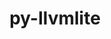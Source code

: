 ---
title: "py-llvmlite"
layout: cache
categories: [package, develop]
meta: {"versions": ["0.40.0"], "compilers": ["gcc@=11.1.0", "gcc@=11.3.0"], "oss": ["ubuntu20.04", "ubuntu22.04"], "platforms": ["linux"], "targets": ["x86_64_v3"], "stacks": ["data-vis-sdk", "e4s", "ml-linux-x86_64-cpu", "ml-linux-x86_64-cuda", "ml-linux-x86_64-rocm", "root"], "num_specs": 78, "num_specs_by_stack": {"e4s": 1, "root": 78, "data-vis-sdk": 1, "ml-linux-x86_64-rocm": 26, "ml-linux-x86_64-cpu": 24, "ml-linux-x86_64-cuda": 26}}
spec_details: [{"hash": "yahjjxx74lm76f733omkwjjx4gk4dkh5", "compiler": "gcc@=11.1.0", "versions": ["0.40.0"], "os": "ubuntu20.04", "platform": "linux", "target": "x86_64_v3", "variants": ["build_system=python_pip"], "stacks": ["e4s", "root"], "size": "-", "tarball": "https://binaries.spack.io/develop/build_cache/linux-ubuntu20.04-x86_64_v3/gcc-11.1.0/py-llvmlite-0.40.0/linux-ubuntu20.04-x86_64_v3-gcc-11.1.0-py-llvmlite-0.40.0-yahjjxx74lm76f733omkwjjx4gk4dkh5.spack"}, {"hash": "m6waesxhtx2glhwqrzhjxknjv7guicoz", "compiler": "gcc@=11.1.0", "versions": ["0.40.0"], "os": "ubuntu20.04", "platform": "linux", "target": "x86_64_v3", "variants": ["build_system=python_pip"], "stacks": ["data-vis-sdk", "root"], "size": "-", "tarball": "https://binaries.spack.io/develop/build_cache/linux-ubuntu20.04-x86_64_v3/gcc-11.1.0/py-llvmlite-0.40.0/linux-ubuntu20.04-x86_64_v3-gcc-11.1.0-py-llvmlite-0.40.0-m6waesxhtx2glhwqrzhjxknjv7guicoz.spack"}, {"hash": "cyil54yetask6eres5esnxgyupizxl54", "compiler": "gcc@=11.3.0", "versions": ["0.40.0"], "os": "ubuntu22.04", "platform": "linux", "target": "x86_64_v3", "variants": ["build_system=python_pip"], "stacks": ["ml-linux-x86_64-rocm", "root"], "size": "-", "tarball": "https://binaries.spack.io/develop/build_cache/linux-ubuntu22.04-x86_64_v3/gcc-11.3.0/py-llvmlite-0.40.0/linux-ubuntu22.04-x86_64_v3-gcc-11.3.0-py-llvmlite-0.40.0-cyil54yetask6eres5esnxgyupizxl54.spack"}, {"hash": "ohpcxy44ruofoxcpe4vhmugry2qo73va", "compiler": "gcc@=11.3.0", "versions": ["0.40.0"], "os": "ubuntu22.04", "platform": "linux", "target": "x86_64_v3", "variants": ["build_system=python_pip"], "stacks": ["ml-linux-x86_64-cpu", "root"], "size": "-", "tarball": "https://binaries.spack.io/develop/build_cache/linux-ubuntu22.04-x86_64_v3/gcc-11.3.0/py-llvmlite-0.40.0/linux-ubuntu22.04-x86_64_v3-gcc-11.3.0-py-llvmlite-0.40.0-ohpcxy44ruofoxcpe4vhmugry2qo73va.spack"}, {"hash": "qlm4b7uqh2t3jmgpsupu5fxmxtut2fic", "compiler": "gcc@=11.3.0", "versions": ["0.40.0"], "os": "ubuntu22.04", "platform": "linux", "target": "x86_64_v3", "variants": ["build_system=python_pip"], "stacks": ["ml-linux-x86_64-cpu", "root"], "size": "-", "tarball": "https://binaries.spack.io/develop/build_cache/linux-ubuntu22.04-x86_64_v3/gcc-11.3.0/py-llvmlite-0.40.0/linux-ubuntu22.04-x86_64_v3-gcc-11.3.0-py-llvmlite-0.40.0-qlm4b7uqh2t3jmgpsupu5fxmxtut2fic.spack"}, {"hash": "q4pdzlp4v442xgn727plwly5k24h335a", "compiler": "gcc@=11.3.0", "versions": ["0.40.0"], "os": "ubuntu22.04", "platform": "linux", "target": "x86_64_v3", "variants": ["build_system=python_pip"], "stacks": ["ml-linux-x86_64-cpu", "root"], "size": "-", "tarball": "https://binaries.spack.io/develop/build_cache/linux-ubuntu22.04-x86_64_v3/gcc-11.3.0/py-llvmlite-0.40.0/linux-ubuntu22.04-x86_64_v3-gcc-11.3.0-py-llvmlite-0.40.0-q4pdzlp4v442xgn727plwly5k24h335a.spack"}, {"hash": "4qwkr6vv5uworw3hjvdm77btfm4eucka", "compiler": "gcc@=11.3.0", "versions": ["0.40.0"], "os": "ubuntu22.04", "platform": "linux", "target": "x86_64_v3", "variants": ["build_system=python_pip"], "stacks": ["ml-linux-x86_64-cuda", "root"], "size": "-", "tarball": "https://binaries.spack.io/develop/build_cache/linux-ubuntu22.04-x86_64_v3/gcc-11.3.0/py-llvmlite-0.40.0/linux-ubuntu22.04-x86_64_v3-gcc-11.3.0-py-llvmlite-0.40.0-4qwkr6vv5uworw3hjvdm77btfm4eucka.spack"}, {"hash": "hvct7uw4fb4ulhadyg5miacituxuf6hm", "compiler": "gcc@=11.3.0", "versions": ["0.40.0"], "os": "ubuntu22.04", "platform": "linux", "target": "x86_64_v3", "variants": ["build_system=python_pip"], "stacks": ["ml-linux-x86_64-cuda", "root"], "size": "-", "tarball": "https://binaries.spack.io/develop/build_cache/linux-ubuntu22.04-x86_64_v3/gcc-11.3.0/py-llvmlite-0.40.0/linux-ubuntu22.04-x86_64_v3-gcc-11.3.0-py-llvmlite-0.40.0-hvct7uw4fb4ulhadyg5miacituxuf6hm.spack"}, {"hash": "y6n7nd23ln36kyzi7rlxaeokmv7m5mkk", "compiler": "gcc@=11.3.0", "versions": ["0.40.0"], "os": "ubuntu22.04", "platform": "linux", "target": "x86_64_v3", "variants": ["build_system=python_pip"], "stacks": ["ml-linux-x86_64-cpu", "root"], "size": "-", "tarball": "https://binaries.spack.io/develop/build_cache/linux-ubuntu22.04-x86_64_v3/gcc-11.3.0/py-llvmlite-0.40.0/linux-ubuntu22.04-x86_64_v3-gcc-11.3.0-py-llvmlite-0.40.0-y6n7nd23ln36kyzi7rlxaeokmv7m5mkk.spack"}, {"hash": "i35lygaetbpz3q7j227mckc522nrlwro", "compiler": "gcc@=11.3.0", "versions": ["0.40.0"], "os": "ubuntu22.04", "platform": "linux", "target": "x86_64_v3", "variants": ["build_system=python_pip"], "stacks": ["ml-linux-x86_64-cuda", "root"], "size": "-", "tarball": "https://binaries.spack.io/develop/build_cache/linux-ubuntu22.04-x86_64_v3/gcc-11.3.0/py-llvmlite-0.40.0/linux-ubuntu22.04-x86_64_v3-gcc-11.3.0-py-llvmlite-0.40.0-i35lygaetbpz3q7j227mckc522nrlwro.spack"}, {"hash": "y2ze42o6zdnfetcmqvjb7m334hapqosg", "compiler": "gcc@=11.3.0", "versions": ["0.40.0"], "os": "ubuntu22.04", "platform": "linux", "target": "x86_64_v3", "variants": ["build_system=python_pip"], "stacks": ["ml-linux-x86_64-cuda", "root"], "size": "-", "tarball": "https://binaries.spack.io/develop/build_cache/linux-ubuntu22.04-x86_64_v3/gcc-11.3.0/py-llvmlite-0.40.0/linux-ubuntu22.04-x86_64_v3-gcc-11.3.0-py-llvmlite-0.40.0-y2ze42o6zdnfetcmqvjb7m334hapqosg.spack"}, {"hash": "oym7jgpqcyvufgdekmfadwbaokqglmqq", "compiler": "gcc@=11.3.0", "versions": ["0.40.0"], "os": "ubuntu22.04", "platform": "linux", "target": "x86_64_v3", "variants": ["build_system=python_pip"], "stacks": ["ml-linux-x86_64-cuda", "root"], "size": "-", "tarball": "https://binaries.spack.io/develop/build_cache/linux-ubuntu22.04-x86_64_v3/gcc-11.3.0/py-llvmlite-0.40.0/linux-ubuntu22.04-x86_64_v3-gcc-11.3.0-py-llvmlite-0.40.0-oym7jgpqcyvufgdekmfadwbaokqglmqq.spack"}, {"hash": "lenycxmnc43ukz5pqiseohlnirkxlgza", "compiler": "gcc@=11.3.0", "versions": ["0.40.0"], "os": "ubuntu22.04", "platform": "linux", "target": "x86_64_v3", "variants": ["build_system=python_pip"], "stacks": ["ml-linux-x86_64-rocm", "root"], "size": "-", "tarball": "https://binaries.spack.io/develop/build_cache/linux-ubuntu22.04-x86_64_v3/gcc-11.3.0/py-llvmlite-0.40.0/linux-ubuntu22.04-x86_64_v3-gcc-11.3.0-py-llvmlite-0.40.0-lenycxmnc43ukz5pqiseohlnirkxlgza.spack"}, {"hash": "yuidtttuufh5s7gkf6eg4mw6vaenulsc", "compiler": "gcc@=11.3.0", "versions": ["0.40.0"], "os": "ubuntu22.04", "platform": "linux", "target": "x86_64_v3", "variants": ["build_system=python_pip"], "stacks": ["ml-linux-x86_64-rocm", "root"], "size": "-", "tarball": "https://binaries.spack.io/develop/build_cache/linux-ubuntu22.04-x86_64_v3/gcc-11.3.0/py-llvmlite-0.40.0/linux-ubuntu22.04-x86_64_v3-gcc-11.3.0-py-llvmlite-0.40.0-yuidtttuufh5s7gkf6eg4mw6vaenulsc.spack"}, {"hash": "cbgqz6tnqqe7ndd73m5elw7zll4riif7", "compiler": "gcc@=11.3.0", "versions": ["0.40.0"], "os": "ubuntu22.04", "platform": "linux", "target": "x86_64_v3", "variants": ["build_system=python_pip"], "stacks": ["ml-linux-x86_64-cuda", "root"], "size": "-", "tarball": "https://binaries.spack.io/develop/build_cache/linux-ubuntu22.04-x86_64_v3/gcc-11.3.0/py-llvmlite-0.40.0/linux-ubuntu22.04-x86_64_v3-gcc-11.3.0-py-llvmlite-0.40.0-cbgqz6tnqqe7ndd73m5elw7zll4riif7.spack"}, {"hash": "zoca4sgyqgcy5mmgap5imqg6e2w7rug7", "compiler": "gcc@=11.3.0", "versions": ["0.40.0"], "os": "ubuntu22.04", "platform": "linux", "target": "x86_64_v3", "variants": ["build_system=python_pip"], "stacks": ["ml-linux-x86_64-cpu", "root"], "size": "-", "tarball": "https://binaries.spack.io/develop/build_cache/linux-ubuntu22.04-x86_64_v3/gcc-11.3.0/py-llvmlite-0.40.0/linux-ubuntu22.04-x86_64_v3-gcc-11.3.0-py-llvmlite-0.40.0-zoca4sgyqgcy5mmgap5imqg6e2w7rug7.spack"}, {"hash": "uqvazrfbdwb3h3cvmigwtfcbsanakn5p", "compiler": "gcc@=11.3.0", "versions": ["0.40.0"], "os": "ubuntu22.04", "platform": "linux", "target": "x86_64_v3", "variants": ["build_system=python_pip"], "stacks": ["ml-linux-x86_64-rocm", "root"], "size": "-", "tarball": "https://binaries.spack.io/develop/build_cache/linux-ubuntu22.04-x86_64_v3/gcc-11.3.0/py-llvmlite-0.40.0/linux-ubuntu22.04-x86_64_v3-gcc-11.3.0-py-llvmlite-0.40.0-uqvazrfbdwb3h3cvmigwtfcbsanakn5p.spack"}, {"hash": "u46jsljq7apofdjqkg5jytrzxis656da", "compiler": "gcc@=11.3.0", "versions": ["0.40.0"], "os": "ubuntu22.04", "platform": "linux", "target": "x86_64_v3", "variants": ["build_system=python_pip"], "stacks": ["ml-linux-x86_64-cpu", "root"], "size": "-", "tarball": "https://binaries.spack.io/develop/build_cache/linux-ubuntu22.04-x86_64_v3/gcc-11.3.0/py-llvmlite-0.40.0/linux-ubuntu22.04-x86_64_v3-gcc-11.3.0-py-llvmlite-0.40.0-u46jsljq7apofdjqkg5jytrzxis656da.spack"}, {"hash": "nboz3hbx4gsfg6xgyn5fvdc7futhfsox", "compiler": "gcc@=11.3.0", "versions": ["0.40.0"], "os": "ubuntu22.04", "platform": "linux", "target": "x86_64_v3", "variants": ["build_system=python_pip"], "stacks": ["ml-linux-x86_64-rocm", "root"], "size": "-", "tarball": "https://binaries.spack.io/develop/build_cache/linux-ubuntu22.04-x86_64_v3/gcc-11.3.0/py-llvmlite-0.40.0/linux-ubuntu22.04-x86_64_v3-gcc-11.3.0-py-llvmlite-0.40.0-nboz3hbx4gsfg6xgyn5fvdc7futhfsox.spack"}, {"hash": "ralyzh3axnhjjy7gv2jis53by2rmaoli", "compiler": "gcc@=11.3.0", "versions": ["0.40.0"], "os": "ubuntu22.04", "platform": "linux", "target": "x86_64_v3", "variants": ["build_system=python_pip"], "stacks": ["ml-linux-x86_64-rocm", "root"], "size": "-", "tarball": "https://binaries.spack.io/develop/build_cache/linux-ubuntu22.04-x86_64_v3/gcc-11.3.0/py-llvmlite-0.40.0/linux-ubuntu22.04-x86_64_v3-gcc-11.3.0-py-llvmlite-0.40.0-ralyzh3axnhjjy7gv2jis53by2rmaoli.spack"}, {"hash": "hfgq6dvol56wbfekgqmnpd5qsmvxs4pk", "compiler": "gcc@=11.3.0", "versions": ["0.40.0"], "os": "ubuntu22.04", "platform": "linux", "target": "x86_64_v3", "variants": ["build_system=python_pip"], "stacks": ["ml-linux-x86_64-cpu", "root"], "size": "-", "tarball": "https://binaries.spack.io/develop/build_cache/linux-ubuntu22.04-x86_64_v3/gcc-11.3.0/py-llvmlite-0.40.0/linux-ubuntu22.04-x86_64_v3-gcc-11.3.0-py-llvmlite-0.40.0-hfgq6dvol56wbfekgqmnpd5qsmvxs4pk.spack"}, {"hash": "ndj7b6t3qkbzirzdwikjrm3k7hsbo32h", "compiler": "gcc@=11.3.0", "versions": ["0.40.0"], "os": "ubuntu22.04", "platform": "linux", "target": "x86_64_v3", "variants": ["build_system=python_pip"], "stacks": ["ml-linux-x86_64-cuda", "root"], "size": "-", "tarball": "https://binaries.spack.io/develop/build_cache/linux-ubuntu22.04-x86_64_v3/gcc-11.3.0/py-llvmlite-0.40.0/linux-ubuntu22.04-x86_64_v3-gcc-11.3.0-py-llvmlite-0.40.0-ndj7b6t3qkbzirzdwikjrm3k7hsbo32h.spack"}, {"hash": "q67af5bcd2wwu5kjqrvjlkjbmtl2rspb", "compiler": "gcc@=11.3.0", "versions": ["0.40.0"], "os": "ubuntu22.04", "platform": "linux", "target": "x86_64_v3", "variants": ["build_system=python_pip"], "stacks": ["ml-linux-x86_64-cpu", "root"], "size": "-", "tarball": "https://binaries.spack.io/develop/build_cache/linux-ubuntu22.04-x86_64_v3/gcc-11.3.0/py-llvmlite-0.40.0/linux-ubuntu22.04-x86_64_v3-gcc-11.3.0-py-llvmlite-0.40.0-q67af5bcd2wwu5kjqrvjlkjbmtl2rspb.spack"}, {"hash": "jdrdzxvd5woq74inwoskwsi2r3mwhedu", "compiler": "gcc@=11.3.0", "versions": ["0.40.0"], "os": "ubuntu22.04", "platform": "linux", "target": "x86_64_v3", "variants": ["build_system=python_pip"], "stacks": ["ml-linux-x86_64-rocm", "root"], "size": "-", "tarball": "https://binaries.spack.io/develop/build_cache/linux-ubuntu22.04-x86_64_v3/gcc-11.3.0/py-llvmlite-0.40.0/linux-ubuntu22.04-x86_64_v3-gcc-11.3.0-py-llvmlite-0.40.0-jdrdzxvd5woq74inwoskwsi2r3mwhedu.spack"}, {"hash": "puue2fe4mezxxq75dmqwsatuqulx245h", "compiler": "gcc@=11.3.0", "versions": ["0.40.0"], "os": "ubuntu22.04", "platform": "linux", "target": "x86_64_v3", "variants": ["build_system=python_pip"], "stacks": ["ml-linux-x86_64-cuda", "root"], "size": "-", "tarball": "https://binaries.spack.io/develop/build_cache/linux-ubuntu22.04-x86_64_v3/gcc-11.3.0/py-llvmlite-0.40.0/linux-ubuntu22.04-x86_64_v3-gcc-11.3.0-py-llvmlite-0.40.0-puue2fe4mezxxq75dmqwsatuqulx245h.spack"}, {"hash": "of2l2zpllryl4lzngwp6dtzsduzze6f5", "compiler": "gcc@=11.3.0", "versions": ["0.40.0"], "os": "ubuntu22.04", "platform": "linux", "target": "x86_64_v3", "variants": ["build_system=python_pip"], "stacks": ["ml-linux-x86_64-cuda", "root"], "size": "-", "tarball": "https://binaries.spack.io/develop/build_cache/linux-ubuntu22.04-x86_64_v3/gcc-11.3.0/py-llvmlite-0.40.0/linux-ubuntu22.04-x86_64_v3-gcc-11.3.0-py-llvmlite-0.40.0-of2l2zpllryl4lzngwp6dtzsduzze6f5.spack"}, {"hash": "m3hkqkfhiq5ipxckdvtmtheirjkoyxqb", "compiler": "gcc@=11.3.0", "versions": ["0.40.0"], "os": "ubuntu22.04", "platform": "linux", "target": "x86_64_v3", "variants": ["build_system=python_pip"], "stacks": ["ml-linux-x86_64-rocm", "root"], "size": "-", "tarball": "https://binaries.spack.io/develop/build_cache/linux-ubuntu22.04-x86_64_v3/gcc-11.3.0/py-llvmlite-0.40.0/linux-ubuntu22.04-x86_64_v3-gcc-11.3.0-py-llvmlite-0.40.0-m3hkqkfhiq5ipxckdvtmtheirjkoyxqb.spack"}, {"hash": "xm7krtxaaoyimli75il4dodowko7ucj2", "compiler": "gcc@=11.3.0", "versions": ["0.40.0"], "os": "ubuntu22.04", "platform": "linux", "target": "x86_64_v3", "variants": ["build_system=python_pip"], "stacks": ["ml-linux-x86_64-cpu", "root"], "size": "-", "tarball": "https://binaries.spack.io/develop/build_cache/linux-ubuntu22.04-x86_64_v3/gcc-11.3.0/py-llvmlite-0.40.0/linux-ubuntu22.04-x86_64_v3-gcc-11.3.0-py-llvmlite-0.40.0-xm7krtxaaoyimli75il4dodowko7ucj2.spack"}, {"hash": "yilbt2sc2q6yzpv7bqttx2dusesstmt4", "compiler": "gcc@=11.3.0", "versions": ["0.40.0"], "os": "ubuntu22.04", "platform": "linux", "target": "x86_64_v3", "variants": ["build_system=python_pip"], "stacks": ["ml-linux-x86_64-cpu", "root"], "size": "-", "tarball": "https://binaries.spack.io/develop/build_cache/linux-ubuntu22.04-x86_64_v3/gcc-11.3.0/py-llvmlite-0.40.0/linux-ubuntu22.04-x86_64_v3-gcc-11.3.0-py-llvmlite-0.40.0-yilbt2sc2q6yzpv7bqttx2dusesstmt4.spack"}, {"hash": "bj4r6nk67yogatjhg6ffzdvahix3ogey", "compiler": "gcc@=11.3.0", "versions": ["0.40.0"], "os": "ubuntu22.04", "platform": "linux", "target": "x86_64_v3", "variants": ["build_system=python_pip"], "stacks": ["ml-linux-x86_64-rocm", "root"], "size": "-", "tarball": "https://binaries.spack.io/develop/build_cache/linux-ubuntu22.04-x86_64_v3/gcc-11.3.0/py-llvmlite-0.40.0/linux-ubuntu22.04-x86_64_v3-gcc-11.3.0-py-llvmlite-0.40.0-bj4r6nk67yogatjhg6ffzdvahix3ogey.spack"}, {"hash": "lgij6dplpl7nfni2re7jhowxk7amtzwo", "compiler": "gcc@=11.3.0", "versions": ["0.40.0"], "os": "ubuntu22.04", "platform": "linux", "target": "x86_64_v3", "variants": ["build_system=python_pip"], "stacks": ["ml-linux-x86_64-cpu", "root"], "size": "-", "tarball": "https://binaries.spack.io/develop/build_cache/linux-ubuntu22.04-x86_64_v3/gcc-11.3.0/py-llvmlite-0.40.0/linux-ubuntu22.04-x86_64_v3-gcc-11.3.0-py-llvmlite-0.40.0-lgij6dplpl7nfni2re7jhowxk7amtzwo.spack"}, {"hash": "irudrqs4pap74p6sxmyx5zaerds4qbyo", "compiler": "gcc@=11.3.0", "versions": ["0.40.0"], "os": "ubuntu22.04", "platform": "linux", "target": "x86_64_v3", "variants": ["build_system=python_pip"], "stacks": ["ml-linux-x86_64-cpu", "root"], "size": "-", "tarball": "https://binaries.spack.io/develop/build_cache/linux-ubuntu22.04-x86_64_v3/gcc-11.3.0/py-llvmlite-0.40.0/linux-ubuntu22.04-x86_64_v3-gcc-11.3.0-py-llvmlite-0.40.0-irudrqs4pap74p6sxmyx5zaerds4qbyo.spack"}, {"hash": "bsejqfmfoww6lcoq5oxnmkail56fnhu3", "compiler": "gcc@=11.3.0", "versions": ["0.40.0"], "os": "ubuntu22.04", "platform": "linux", "target": "x86_64_v3", "variants": ["build_system=python_pip"], "stacks": ["ml-linux-x86_64-cpu", "root"], "size": "-", "tarball": "https://binaries.spack.io/develop/build_cache/linux-ubuntu22.04-x86_64_v3/gcc-11.3.0/py-llvmlite-0.40.0/linux-ubuntu22.04-x86_64_v3-gcc-11.3.0-py-llvmlite-0.40.0-bsejqfmfoww6lcoq5oxnmkail56fnhu3.spack"}, {"hash": "hgpawoiw47k2qrnmlwmiabrbbfrnq5fc", "compiler": "gcc@=11.3.0", "versions": ["0.40.0"], "os": "ubuntu22.04", "platform": "linux", "target": "x86_64_v3", "variants": ["build_system=python_pip"], "stacks": ["ml-linux-x86_64-cuda", "root"], "size": "-", "tarball": "https://binaries.spack.io/develop/build_cache/linux-ubuntu22.04-x86_64_v3/gcc-11.3.0/py-llvmlite-0.40.0/linux-ubuntu22.04-x86_64_v3-gcc-11.3.0-py-llvmlite-0.40.0-hgpawoiw47k2qrnmlwmiabrbbfrnq5fc.spack"}, {"hash": "3cj27mnynj7eanepn7gpogptlhndofqx", "compiler": "gcc@=11.3.0", "versions": ["0.40.0"], "os": "ubuntu22.04", "platform": "linux", "target": "x86_64_v3", "variants": ["build_system=python_pip"], "stacks": ["ml-linux-x86_64-rocm", "root"], "size": "-", "tarball": "https://binaries.spack.io/develop/build_cache/linux-ubuntu22.04-x86_64_v3/gcc-11.3.0/py-llvmlite-0.40.0/linux-ubuntu22.04-x86_64_v3-gcc-11.3.0-py-llvmlite-0.40.0-3cj27mnynj7eanepn7gpogptlhndofqx.spack"}, {"hash": "vtwg5kq7iwdiatwyteptfczes3xsk7ux", "compiler": "gcc@=11.3.0", "versions": ["0.40.0"], "os": "ubuntu22.04", "platform": "linux", "target": "x86_64_v3", "variants": ["build_system=python_pip"], "stacks": ["ml-linux-x86_64-cuda", "root"], "size": "-", "tarball": "https://binaries.spack.io/develop/build_cache/linux-ubuntu22.04-x86_64_v3/gcc-11.3.0/py-llvmlite-0.40.0/linux-ubuntu22.04-x86_64_v3-gcc-11.3.0-py-llvmlite-0.40.0-vtwg5kq7iwdiatwyteptfczes3xsk7ux.spack"}, {"hash": "n5rkkl2fgxdjeqh746wezh7ampeonfbx", "compiler": "gcc@=11.3.0", "versions": ["0.40.0"], "os": "ubuntu22.04", "platform": "linux", "target": "x86_64_v3", "variants": ["build_system=python_pip"], "stacks": ["ml-linux-x86_64-rocm", "root"], "size": "-", "tarball": "https://binaries.spack.io/develop/build_cache/linux-ubuntu22.04-x86_64_v3/gcc-11.3.0/py-llvmlite-0.40.0/linux-ubuntu22.04-x86_64_v3-gcc-11.3.0-py-llvmlite-0.40.0-n5rkkl2fgxdjeqh746wezh7ampeonfbx.spack"}, {"hash": "jvh6gfzshl3dslvqcofuojvxw5f26avi", "compiler": "gcc@=11.3.0", "versions": ["0.40.0"], "os": "ubuntu22.04", "platform": "linux", "target": "x86_64_v3", "variants": ["build_system=python_pip"], "stacks": ["ml-linux-x86_64-rocm", "root"], "size": "-", "tarball": "https://binaries.spack.io/develop/build_cache/linux-ubuntu22.04-x86_64_v3/gcc-11.3.0/py-llvmlite-0.40.0/linux-ubuntu22.04-x86_64_v3-gcc-11.3.0-py-llvmlite-0.40.0-jvh6gfzshl3dslvqcofuojvxw5f26avi.spack"}, {"hash": "enfv4qddgtqaesd5c4lo465brsfhka5n", "compiler": "gcc@=11.3.0", "versions": ["0.40.0"], "os": "ubuntu22.04", "platform": "linux", "target": "x86_64_v3", "variants": ["build_system=python_pip"], "stacks": ["ml-linux-x86_64-rocm", "root"], "size": "-", "tarball": "https://binaries.spack.io/develop/build_cache/linux-ubuntu22.04-x86_64_v3/gcc-11.3.0/py-llvmlite-0.40.0/linux-ubuntu22.04-x86_64_v3-gcc-11.3.0-py-llvmlite-0.40.0-enfv4qddgtqaesd5c4lo465brsfhka5n.spack"}, {"hash": "bkeltjbx5m2urs7rrvvxofkvrwcctznq", "compiler": "gcc@=11.3.0", "versions": ["0.40.0"], "os": "ubuntu22.04", "platform": "linux", "target": "x86_64_v3", "variants": ["build_system=python_pip"], "stacks": ["ml-linux-x86_64-cuda", "root"], "size": "-", "tarball": "https://binaries.spack.io/develop/build_cache/linux-ubuntu22.04-x86_64_v3/gcc-11.3.0/py-llvmlite-0.40.0/linux-ubuntu22.04-x86_64_v3-gcc-11.3.0-py-llvmlite-0.40.0-bkeltjbx5m2urs7rrvvxofkvrwcctznq.spack"}, {"hash": "ha5qtxh7assvhaqiy4j63akofzsxqamn", "compiler": "gcc@=11.3.0", "versions": ["0.40.0"], "os": "ubuntu22.04", "platform": "linux", "target": "x86_64_v3", "variants": ["build_system=python_pip"], "stacks": ["ml-linux-x86_64-rocm", "root"], "size": "-", "tarball": "https://binaries.spack.io/develop/build_cache/linux-ubuntu22.04-x86_64_v3/gcc-11.3.0/py-llvmlite-0.40.0/linux-ubuntu22.04-x86_64_v3-gcc-11.3.0-py-llvmlite-0.40.0-ha5qtxh7assvhaqiy4j63akofzsxqamn.spack"}, {"hash": "ttwrvusnbap6xvdreywuno6efggykmtv", "compiler": "gcc@=11.3.0", "versions": ["0.40.0"], "os": "ubuntu22.04", "platform": "linux", "target": "x86_64_v3", "variants": ["build_system=python_pip"], "stacks": ["ml-linux-x86_64-cuda", "root"], "size": "-", "tarball": "https://binaries.spack.io/develop/build_cache/linux-ubuntu22.04-x86_64_v3/gcc-11.3.0/py-llvmlite-0.40.0/linux-ubuntu22.04-x86_64_v3-gcc-11.3.0-py-llvmlite-0.40.0-ttwrvusnbap6xvdreywuno6efggykmtv.spack"}, {"hash": "hgidsejnn2we4qzfgeaxvmcczyipzv5v", "compiler": "gcc@=11.3.0", "versions": ["0.40.0"], "os": "ubuntu22.04", "platform": "linux", "target": "x86_64_v3", "variants": ["build_system=python_pip"], "stacks": ["ml-linux-x86_64-cuda", "root"], "size": "-", "tarball": "https://binaries.spack.io/develop/build_cache/linux-ubuntu22.04-x86_64_v3/gcc-11.3.0/py-llvmlite-0.40.0/linux-ubuntu22.04-x86_64_v3-gcc-11.3.0-py-llvmlite-0.40.0-hgidsejnn2we4qzfgeaxvmcczyipzv5v.spack"}, {"hash": "gvm6t6wsgbpw563p6davbcf2ltjcclff", "compiler": "gcc@=11.3.0", "versions": ["0.40.0"], "os": "ubuntu22.04", "platform": "linux", "target": "x86_64_v3", "variants": ["build_system=python_pip"], "stacks": ["ml-linux-x86_64-cpu", "root"], "size": "-", "tarball": "https://binaries.spack.io/develop/build_cache/linux-ubuntu22.04-x86_64_v3/gcc-11.3.0/py-llvmlite-0.40.0/linux-ubuntu22.04-x86_64_v3-gcc-11.3.0-py-llvmlite-0.40.0-gvm6t6wsgbpw563p6davbcf2ltjcclff.spack"}, {"hash": "wlbx4ttrvnscq3oqkmyc6ol3sjcrhtxi", "compiler": "gcc@=11.3.0", "versions": ["0.40.0"], "os": "ubuntu22.04", "platform": "linux", "target": "x86_64_v3", "variants": ["build_system=python_pip"], "stacks": ["ml-linux-x86_64-cpu", "root"], "size": "-", "tarball": "https://binaries.spack.io/develop/build_cache/linux-ubuntu22.04-x86_64_v3/gcc-11.3.0/py-llvmlite-0.40.0/linux-ubuntu22.04-x86_64_v3-gcc-11.3.0-py-llvmlite-0.40.0-wlbx4ttrvnscq3oqkmyc6ol3sjcrhtxi.spack"}, {"hash": "ktanbf6wybum4q6ltnqst5p35lz7j25i", "compiler": "gcc@=11.3.0", "versions": ["0.40.0"], "os": "ubuntu22.04", "platform": "linux", "target": "x86_64_v3", "variants": ["build_system=python_pip"], "stacks": ["ml-linux-x86_64-cuda", "root"], "size": "-", "tarball": "https://binaries.spack.io/develop/build_cache/linux-ubuntu22.04-x86_64_v3/gcc-11.3.0/py-llvmlite-0.40.0/linux-ubuntu22.04-x86_64_v3-gcc-11.3.0-py-llvmlite-0.40.0-ktanbf6wybum4q6ltnqst5p35lz7j25i.spack"}, {"hash": "qrgisronfrcm66e7wad5pjseb2t5wafr", "compiler": "gcc@=11.3.0", "versions": ["0.40.0"], "os": "ubuntu22.04", "platform": "linux", "target": "x86_64_v3", "variants": ["build_system=python_pip"], "stacks": ["ml-linux-x86_64-cuda", "root"], "size": "-", "tarball": "https://binaries.spack.io/develop/build_cache/linux-ubuntu22.04-x86_64_v3/gcc-11.3.0/py-llvmlite-0.40.0/linux-ubuntu22.04-x86_64_v3-gcc-11.3.0-py-llvmlite-0.40.0-qrgisronfrcm66e7wad5pjseb2t5wafr.spack"}, {"hash": "tjhnzorjdyl32ptp24kfv63etuw27dqb", "compiler": "gcc@=11.3.0", "versions": ["0.40.0"], "os": "ubuntu22.04", "platform": "linux", "target": "x86_64_v3", "variants": ["build_system=python_pip"], "stacks": ["ml-linux-x86_64-cuda", "root"], "size": "-", "tarball": "https://binaries.spack.io/develop/build_cache/linux-ubuntu22.04-x86_64_v3/gcc-11.3.0/py-llvmlite-0.40.0/linux-ubuntu22.04-x86_64_v3-gcc-11.3.0-py-llvmlite-0.40.0-tjhnzorjdyl32ptp24kfv63etuw27dqb.spack"}, {"hash": "jxc6jc53jpd7nn4fglvyxkc5xbyshvnk", "compiler": "gcc@=11.3.0", "versions": ["0.40.0"], "os": "ubuntu22.04", "platform": "linux", "target": "x86_64_v3", "variants": ["build_system=python_pip"], "stacks": ["ml-linux-x86_64-cuda", "root"], "size": "-", "tarball": "https://binaries.spack.io/develop/build_cache/linux-ubuntu22.04-x86_64_v3/gcc-11.3.0/py-llvmlite-0.40.0/linux-ubuntu22.04-x86_64_v3-gcc-11.3.0-py-llvmlite-0.40.0-jxc6jc53jpd7nn4fglvyxkc5xbyshvnk.spack"}, {"hash": "fgrcz5nmxsrp55kispsnu3hsv6upwglk", "compiler": "gcc@=11.3.0", "versions": ["0.40.0"], "os": "ubuntu22.04", "platform": "linux", "target": "x86_64_v3", "variants": ["build_system=python_pip"], "stacks": ["ml-linux-x86_64-rocm", "root"], "size": "-", "tarball": "https://binaries.spack.io/develop/build_cache/linux-ubuntu22.04-x86_64_v3/gcc-11.3.0/py-llvmlite-0.40.0/linux-ubuntu22.04-x86_64_v3-gcc-11.3.0-py-llvmlite-0.40.0-fgrcz5nmxsrp55kispsnu3hsv6upwglk.spack"}, {"hash": "ycory5d7ugupgiyv4sdwyqfmicxs6bgm", "compiler": "gcc@=11.3.0", "versions": ["0.40.0"], "os": "ubuntu22.04", "platform": "linux", "target": "x86_64_v3", "variants": ["build_system=python_pip"], "stacks": ["ml-linux-x86_64-cpu", "root"], "size": "-", "tarball": "https://binaries.spack.io/develop/build_cache/linux-ubuntu22.04-x86_64_v3/gcc-11.3.0/py-llvmlite-0.40.0/linux-ubuntu22.04-x86_64_v3-gcc-11.3.0-py-llvmlite-0.40.0-ycory5d7ugupgiyv4sdwyqfmicxs6bgm.spack"}, {"hash": "fkvc7d54dvuxq2j3aihlffdwtlvkbo5x", "compiler": "gcc@=11.3.0", "versions": ["0.40.0"], "os": "ubuntu22.04", "platform": "linux", "target": "x86_64_v3", "variants": ["build_system=python_pip"], "stacks": ["ml-linux-x86_64-rocm", "root"], "size": "-", "tarball": "https://binaries.spack.io/develop/build_cache/linux-ubuntu22.04-x86_64_v3/gcc-11.3.0/py-llvmlite-0.40.0/linux-ubuntu22.04-x86_64_v3-gcc-11.3.0-py-llvmlite-0.40.0-fkvc7d54dvuxq2j3aihlffdwtlvkbo5x.spack"}, {"hash": "a3iex3omjlwbb2jqwktw5l7ywvadxbud", "compiler": "gcc@=11.3.0", "versions": ["0.40.0"], "os": "ubuntu22.04", "platform": "linux", "target": "x86_64_v3", "variants": ["build_system=python_pip"], "stacks": ["ml-linux-x86_64-rocm", "root"], "size": "-", "tarball": "https://binaries.spack.io/develop/build_cache/linux-ubuntu22.04-x86_64_v3/gcc-11.3.0/py-llvmlite-0.40.0/linux-ubuntu22.04-x86_64_v3-gcc-11.3.0-py-llvmlite-0.40.0-a3iex3omjlwbb2jqwktw5l7ywvadxbud.spack"}, {"hash": "ylbtypctcoqwpcjodgt6k3f7ewfmft7u", "compiler": "gcc@=11.3.0", "versions": ["0.40.0"], "os": "ubuntu22.04", "platform": "linux", "target": "x86_64_v3", "variants": ["build_system=python_pip"], "stacks": ["ml-linux-x86_64-cuda", "root"], "size": "-", "tarball": "https://binaries.spack.io/develop/build_cache/linux-ubuntu22.04-x86_64_v3/gcc-11.3.0/py-llvmlite-0.40.0/linux-ubuntu22.04-x86_64_v3-gcc-11.3.0-py-llvmlite-0.40.0-ylbtypctcoqwpcjodgt6k3f7ewfmft7u.spack"}, {"hash": "omjba3gg25pwc3td7hwvjwrjmcrjmm54", "compiler": "gcc@=11.3.0", "versions": ["0.40.0"], "os": "ubuntu22.04", "platform": "linux", "target": "x86_64_v3", "variants": ["build_system=python_pip"], "stacks": ["ml-linux-x86_64-cpu", "root"], "size": "-", "tarball": "https://binaries.spack.io/develop/build_cache/linux-ubuntu22.04-x86_64_v3/gcc-11.3.0/py-llvmlite-0.40.0/linux-ubuntu22.04-x86_64_v3-gcc-11.3.0-py-llvmlite-0.40.0-omjba3gg25pwc3td7hwvjwrjmcrjmm54.spack"}, {"hash": "jd3iwtm5fohey25tf3h2npolstry4irc", "compiler": "gcc@=11.3.0", "versions": ["0.40.0"], "os": "ubuntu22.04", "platform": "linux", "target": "x86_64_v3", "variants": ["build_system=python_pip"], "stacks": ["ml-linux-x86_64-rocm", "root"], "size": "-", "tarball": "https://binaries.spack.io/develop/build_cache/linux-ubuntu22.04-x86_64_v3/gcc-11.3.0/py-llvmlite-0.40.0/linux-ubuntu22.04-x86_64_v3-gcc-11.3.0-py-llvmlite-0.40.0-jd3iwtm5fohey25tf3h2npolstry4irc.spack"}, {"hash": "ytwxjnphe3panlv6prvxikcpqkm6njlk", "compiler": "gcc@=11.3.0", "versions": ["0.40.0"], "os": "ubuntu22.04", "platform": "linux", "target": "x86_64_v3", "variants": ["build_system=python_pip"], "stacks": ["ml-linux-x86_64-cpu", "root"], "size": "-", "tarball": "https://binaries.spack.io/develop/build_cache/linux-ubuntu22.04-x86_64_v3/gcc-11.3.0/py-llvmlite-0.40.0/linux-ubuntu22.04-x86_64_v3-gcc-11.3.0-py-llvmlite-0.40.0-ytwxjnphe3panlv6prvxikcpqkm6njlk.spack"}, {"hash": "hbekjc3ktb4si33jebuxvmimmcijrd2f", "compiler": "gcc@=11.3.0", "versions": ["0.40.0"], "os": "ubuntu22.04", "platform": "linux", "target": "x86_64_v3", "variants": ["build_system=python_pip"], "stacks": ["ml-linux-x86_64-cpu", "root"], "size": "-", "tarball": "https://binaries.spack.io/develop/build_cache/linux-ubuntu22.04-x86_64_v3/gcc-11.3.0/py-llvmlite-0.40.0/linux-ubuntu22.04-x86_64_v3-gcc-11.3.0-py-llvmlite-0.40.0-hbekjc3ktb4si33jebuxvmimmcijrd2f.spack"}, {"hash": "vbdujc3bvx4umbxgqsfcc4jes5sdo4pv", "compiler": "gcc@=11.3.0", "versions": ["0.40.0"], "os": "ubuntu22.04", "platform": "linux", "target": "x86_64_v3", "variants": ["build_system=python_pip"], "stacks": ["ml-linux-x86_64-rocm", "root"], "size": "-", "tarball": "https://binaries.spack.io/develop/build_cache/linux-ubuntu22.04-x86_64_v3/gcc-11.3.0/py-llvmlite-0.40.0/linux-ubuntu22.04-x86_64_v3-gcc-11.3.0-py-llvmlite-0.40.0-vbdujc3bvx4umbxgqsfcc4jes5sdo4pv.spack"}, {"hash": "7s6cxr3f4wilfzsopxuekzp4rjkit7yp", "compiler": "gcc@=11.3.0", "versions": ["0.40.0"], "os": "ubuntu22.04", "platform": "linux", "target": "x86_64_v3", "variants": ["build_system=python_pip"], "stacks": ["ml-linux-x86_64-rocm", "root"], "size": "-", "tarball": "https://binaries.spack.io/develop/build_cache/linux-ubuntu22.04-x86_64_v3/gcc-11.3.0/py-llvmlite-0.40.0/linux-ubuntu22.04-x86_64_v3-gcc-11.3.0-py-llvmlite-0.40.0-7s6cxr3f4wilfzsopxuekzp4rjkit7yp.spack"}, {"hash": "xbwpdi4afvnkkbhmoi5gj52mcqh5r4u4", "compiler": "gcc@=11.3.0", "versions": ["0.40.0"], "os": "ubuntu22.04", "platform": "linux", "target": "x86_64_v3", "variants": ["build_system=python_pip"], "stacks": ["ml-linux-x86_64-rocm", "root"], "size": "-", "tarball": "https://binaries.spack.io/develop/build_cache/linux-ubuntu22.04-x86_64_v3/gcc-11.3.0/py-llvmlite-0.40.0/linux-ubuntu22.04-x86_64_v3-gcc-11.3.0-py-llvmlite-0.40.0-xbwpdi4afvnkkbhmoi5gj52mcqh5r4u4.spack"}, {"hash": "wzvh77hczarxzsclggqdi6xfflmmuop4", "compiler": "gcc@=11.3.0", "versions": ["0.40.0"], "os": "ubuntu22.04", "platform": "linux", "target": "x86_64_v3", "variants": ["build_system=python_pip"], "stacks": ["ml-linux-x86_64-rocm", "root"], "size": "-", "tarball": "https://binaries.spack.io/develop/build_cache/linux-ubuntu22.04-x86_64_v3/gcc-11.3.0/py-llvmlite-0.40.0/linux-ubuntu22.04-x86_64_v3-gcc-11.3.0-py-llvmlite-0.40.0-wzvh77hczarxzsclggqdi6xfflmmuop4.spack"}, {"hash": "4ukugjohkcrygsbjpytiykenqielv2yp", "compiler": "gcc@=11.3.0", "versions": ["0.40.0"], "os": "ubuntu22.04", "platform": "linux", "target": "x86_64_v3", "variants": ["build_system=python_pip"], "stacks": ["ml-linux-x86_64-cuda", "root"], "size": "-", "tarball": "https://binaries.spack.io/develop/build_cache/linux-ubuntu22.04-x86_64_v3/gcc-11.3.0/py-llvmlite-0.40.0/linux-ubuntu22.04-x86_64_v3-gcc-11.3.0-py-llvmlite-0.40.0-4ukugjohkcrygsbjpytiykenqielv2yp.spack"}, {"hash": "fjbsvewpbppf374o5eihw3lq3iqvhwpg", "compiler": "gcc@=11.3.0", "versions": ["0.40.0"], "os": "ubuntu22.04", "platform": "linux", "target": "x86_64_v3", "variants": ["build_system=python_pip"], "stacks": ["ml-linux-x86_64-cpu", "root"], "size": "-", "tarball": "https://binaries.spack.io/develop/build_cache/linux-ubuntu22.04-x86_64_v3/gcc-11.3.0/py-llvmlite-0.40.0/linux-ubuntu22.04-x86_64_v3-gcc-11.3.0-py-llvmlite-0.40.0-fjbsvewpbppf374o5eihw3lq3iqvhwpg.spack"}, {"hash": "5e6oodqxjcpaviz64o6ihuqtch7llqmo", "compiler": "gcc@=11.3.0", "versions": ["0.40.0"], "os": "ubuntu22.04", "platform": "linux", "target": "x86_64_v3", "variants": ["build_system=python_pip"], "stacks": ["ml-linux-x86_64-cuda", "root"], "size": "-", "tarball": "https://binaries.spack.io/develop/build_cache/linux-ubuntu22.04-x86_64_v3/gcc-11.3.0/py-llvmlite-0.40.0/linux-ubuntu22.04-x86_64_v3-gcc-11.3.0-py-llvmlite-0.40.0-5e6oodqxjcpaviz64o6ihuqtch7llqmo.spack"}, {"hash": "rsac5bhyu5r3gviog6cxwwppafba2pcp", "compiler": "gcc@=11.3.0", "versions": ["0.40.0"], "os": "ubuntu22.04", "platform": "linux", "target": "x86_64_v3", "variants": ["build_system=python_pip"], "stacks": ["ml-linux-x86_64-cpu", "root"], "size": "-", "tarball": "https://binaries.spack.io/develop/build_cache/linux-ubuntu22.04-x86_64_v3/gcc-11.3.0/py-llvmlite-0.40.0/linux-ubuntu22.04-x86_64_v3-gcc-11.3.0-py-llvmlite-0.40.0-rsac5bhyu5r3gviog6cxwwppafba2pcp.spack"}, {"hash": "o23tppkpvqfamqt4ktuydo7xaukaeos3", "compiler": "gcc@=11.3.0", "versions": ["0.40.0"], "os": "ubuntu22.04", "platform": "linux", "target": "x86_64_v3", "variants": ["build_system=python_pip"], "stacks": ["ml-linux-x86_64-cpu", "root"], "size": "-", "tarball": "https://binaries.spack.io/develop/build_cache/linux-ubuntu22.04-x86_64_v3/gcc-11.3.0/py-llvmlite-0.40.0/linux-ubuntu22.04-x86_64_v3-gcc-11.3.0-py-llvmlite-0.40.0-o23tppkpvqfamqt4ktuydo7xaukaeos3.spack"}, {"hash": "vuqgsaad74eoqen4fj4lrdbjjj7y55e5", "compiler": "gcc@=11.3.0", "versions": ["0.40.0"], "os": "ubuntu22.04", "platform": "linux", "target": "x86_64_v3", "variants": ["build_system=python_pip"], "stacks": ["ml-linux-x86_64-rocm", "root"], "size": "-", "tarball": "https://binaries.spack.io/develop/build_cache/linux-ubuntu22.04-x86_64_v3/gcc-11.3.0/py-llvmlite-0.40.0/linux-ubuntu22.04-x86_64_v3-gcc-11.3.0-py-llvmlite-0.40.0-vuqgsaad74eoqen4fj4lrdbjjj7y55e5.spack"}, {"hash": "lvd3lnlolcodtoah6rt4nsvskidsgbp3", "compiler": "gcc@=11.3.0", "versions": ["0.40.0"], "os": "ubuntu22.04", "platform": "linux", "target": "x86_64_v3", "variants": ["build_system=python_pip"], "stacks": ["ml-linux-x86_64-cpu", "root"], "size": "-", "tarball": "https://binaries.spack.io/develop/build_cache/linux-ubuntu22.04-x86_64_v3/gcc-11.3.0/py-llvmlite-0.40.0/linux-ubuntu22.04-x86_64_v3-gcc-11.3.0-py-llvmlite-0.40.0-lvd3lnlolcodtoah6rt4nsvskidsgbp3.spack"}, {"hash": "ujbg7xf5xmswdhhbmswyvoie3uux3qjs", "compiler": "gcc@=11.3.0", "versions": ["0.40.0"], "os": "ubuntu22.04", "platform": "linux", "target": "x86_64_v3", "variants": ["build_system=python_pip"], "stacks": ["ml-linux-x86_64-rocm", "root"], "size": "-", "tarball": "https://binaries.spack.io/develop/build_cache/linux-ubuntu22.04-x86_64_v3/gcc-11.3.0/py-llvmlite-0.40.0/linux-ubuntu22.04-x86_64_v3-gcc-11.3.0-py-llvmlite-0.40.0-ujbg7xf5xmswdhhbmswyvoie3uux3qjs.spack"}, {"hash": "jlo2cq6lvtlkwagem3kldp4txqumhusg", "compiler": "gcc@=11.3.0", "versions": ["0.40.0"], "os": "ubuntu22.04", "platform": "linux", "target": "x86_64_v3", "variants": ["build_system=python_pip"], "stacks": ["ml-linux-x86_64-cpu", "root"], "size": "-", "tarball": "https://binaries.spack.io/develop/build_cache/linux-ubuntu22.04-x86_64_v3/gcc-11.3.0/py-llvmlite-0.40.0/linux-ubuntu22.04-x86_64_v3-gcc-11.3.0-py-llvmlite-0.40.0-jlo2cq6lvtlkwagem3kldp4txqumhusg.spack"}, {"hash": "yig5tb6nte4rfm5zmido2v4t7stdo76a", "compiler": "gcc@=11.3.0", "versions": ["0.40.0"], "os": "ubuntu22.04", "platform": "linux", "target": "x86_64_v3", "variants": ["build_system=python_pip"], "stacks": ["ml-linux-x86_64-cuda", "root"], "size": "-", "tarball": "https://binaries.spack.io/develop/build_cache/linux-ubuntu22.04-x86_64_v3/gcc-11.3.0/py-llvmlite-0.40.0/linux-ubuntu22.04-x86_64_v3-gcc-11.3.0-py-llvmlite-0.40.0-yig5tb6nte4rfm5zmido2v4t7stdo76a.spack"}, {"hash": "ov35jvwo3iygmslgcrkwi6gh3ly4tczt", "compiler": "gcc@=11.3.0", "versions": ["0.40.0"], "os": "ubuntu22.04", "platform": "linux", "target": "x86_64_v3", "variants": ["build_system=python_pip"], "stacks": ["ml-linux-x86_64-cuda", "root"], "size": "-", "tarball": "https://binaries.spack.io/develop/build_cache/linux-ubuntu22.04-x86_64_v3/gcc-11.3.0/py-llvmlite-0.40.0/linux-ubuntu22.04-x86_64_v3-gcc-11.3.0-py-llvmlite-0.40.0-ov35jvwo3iygmslgcrkwi6gh3ly4tczt.spack"}, {"hash": "fnitntnpymjhbwuoxfoxjchgzcgru3ko", "compiler": "gcc@=11.3.0", "versions": ["0.40.0"], "os": "ubuntu22.04", "platform": "linux", "target": "x86_64_v3", "variants": ["build_system=python_pip"], "stacks": ["ml-linux-x86_64-cuda", "root"], "size": "-", "tarball": "https://binaries.spack.io/develop/build_cache/linux-ubuntu22.04-x86_64_v3/gcc-11.3.0/py-llvmlite-0.40.0/linux-ubuntu22.04-x86_64_v3-gcc-11.3.0-py-llvmlite-0.40.0-fnitntnpymjhbwuoxfoxjchgzcgru3ko.spack"}, {"hash": "qqdchyqmgn222neynwrgxks2uqej4475", "compiler": "gcc@=11.3.0", "versions": ["0.40.0"], "os": "ubuntu22.04", "platform": "linux", "target": "x86_64_v3", "variants": ["build_system=python_pip"], "stacks": ["ml-linux-x86_64-cuda", "root"], "size": "-", "tarball": "https://binaries.spack.io/develop/build_cache/linux-ubuntu22.04-x86_64_v3/gcc-11.3.0/py-llvmlite-0.40.0/linux-ubuntu22.04-x86_64_v3-gcc-11.3.0-py-llvmlite-0.40.0-qqdchyqmgn222neynwrgxks2uqej4475.spack"}, {"hash": "ljlzlfhq5woeaecxlrlefg7txllfomrj", "compiler": "gcc@=11.3.0", "versions": ["0.40.0"], "os": "ubuntu22.04", "platform": "linux", "target": "x86_64_v3", "variants": ["build_system=python_pip"], "stacks": ["ml-linux-x86_64-rocm", "root"], "size": "-", "tarball": "https://binaries.spack.io/develop/build_cache/linux-ubuntu22.04-x86_64_v3/gcc-11.3.0/py-llvmlite-0.40.0/linux-ubuntu22.04-x86_64_v3-gcc-11.3.0-py-llvmlite-0.40.0-ljlzlfhq5woeaecxlrlefg7txllfomrj.spack"}, {"hash": "ips6bisslyhtu2kh4hmlpx37zehktm6f", "compiler": "gcc@=11.3.0", "versions": ["0.40.0"], "os": "ubuntu22.04", "platform": "linux", "target": "x86_64_v3", "variants": ["build_system=python_pip"], "stacks": ["ml-linux-x86_64-rocm", "root"], "size": "-", "tarball": "https://binaries.spack.io/develop/build_cache/linux-ubuntu22.04-x86_64_v3/gcc-11.3.0/py-llvmlite-0.40.0/linux-ubuntu22.04-x86_64_v3-gcc-11.3.0-py-llvmlite-0.40.0-ips6bisslyhtu2kh4hmlpx37zehktm6f.spack"}, {"hash": "yjcw3zj3c2aqoaleanlcarsakcuaz2di", "compiler": "gcc@=11.3.0", "versions": ["0.40.0"], "os": "ubuntu22.04", "platform": "linux", "target": "x86_64_v3", "variants": ["build_system=python_pip"], "stacks": ["ml-linux-x86_64-cuda", "root"], "size": "-", "tarball": "https://binaries.spack.io/develop/build_cache/linux-ubuntu22.04-x86_64_v3/gcc-11.3.0/py-llvmlite-0.40.0/linux-ubuntu22.04-x86_64_v3-gcc-11.3.0-py-llvmlite-0.40.0-yjcw3zj3c2aqoaleanlcarsakcuaz2di.spack"}]
---